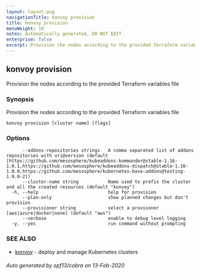 ```yaml
---
layout: layout.pug
navigationTitle: konvoy provision
title: konvoy provision
menuWeight: 10
notes: Automatically generated, DO NOT EDIT
enterprise: false
excerpt: Provision the nodes according to the provided Terraform variables file
---
```


## konvoy provision

Provision the nodes according to the provided Terraform variables file

### Synopsis

Provision the nodes according to the provided Terraform variables file

```
konvoy provision [cluster name] [flags]
```

### Options

```
      --addons-repositories strings   A comma separated list of addons repositories with uri@version (default [https://github.com/mesosphere/kubeaddons-kommander@stable-1.16-1.0.1,https://github.com/mesosphere/kubeaddons-dispatch@stable-1.16-1.0.0,https://github.com/mesosphere/kubernetes-base-addons@testing-1.9.0-2])
      --cluster-name string           Name used to prefix the cluster and all the created resources (default "konvoy")
  -h, --help                          help for provision
      --plan-only                     show planned changes but don't provision
      --provisioner string            select a provisoner [aws|azure|docker|none] (default "aws")
      --verbose                       enable to debug level logging
  -y, --yes                           run command without prompting
```

### SEE ALSO

* [konvoy](../)	 - deploy and manage Kubernetes clusters

###### Auto generated by spf13/cobra on 13-Feb-2020
